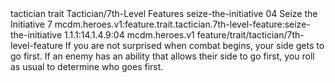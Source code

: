 <ability>
  <metadata>
    <class>tactician</class>
    <feature_type>trait</feature_type>
    <file_dpath>Tactician/7th-Level Features</file_dpath>
    <item_id>seize-the-initiative</item_id>
    <item_index>04</item_index>
    <item_name>Seize the Initiative</item_name>
    <level>7</level>
    <scc>mcdm.heroes.v1:feature.trait.tactician.7th-level-feature:seize-the-initiative</scc>
    <scdc>1.1.1:14.1.4.9:04</scdc>
    <source>mcdm.heroes.v1</source>
    <type>feature/trait/tactician/7th-level-feature</type>
  </metadata>
  <effects>
    <effect type="mundane">If you are not surprised when combat begins, your side gets to go first. If an enemy has an ability that allows their side to go first, you roll as usual to determine who goes first.</effect>
  </effects>
</ability>
